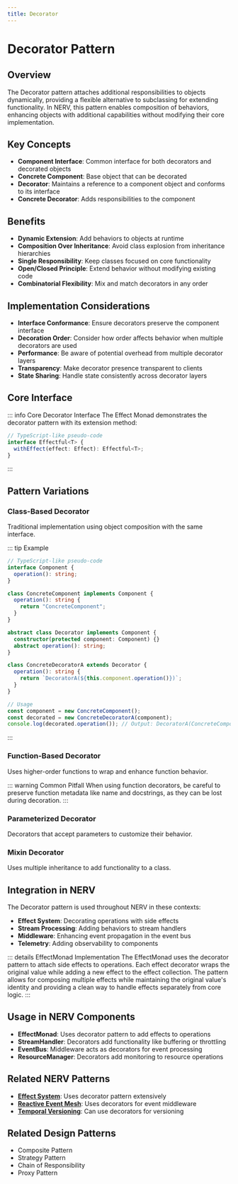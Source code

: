 ```yaml
---
title: Decorator
---
```


# Decorator Pattern

## Overview

The Decorator pattern attaches additional responsibilities to objects dynamically, providing a flexible alternative to subclassing for extending functionality. In NERV, this pattern enables composition of behaviors, enhancing objects with additional capabilities without modifying their core implementation.

## Key Concepts

- **Component Interface**: Common interface for both decorators and decorated objects
- **Concrete Component**: Base object that can be decorated
- **Decorator**: Maintains a reference to a component object and conforms to its interface
- **Concrete Decorator**: Adds responsibilities to the component

## Benefits

- **Dynamic Extension**: Add behaviors to objects at runtime
- **Composition Over Inheritance**: Avoid class explosion from inheritance hierarchies
- **Single Responsibility**: Keep classes focused on core functionality
- **Open/Closed Principle**: Extend behavior without modifying existing code
- **Combinatorial Flexibility**: Mix and match decorators in any order

## Implementation Considerations

- **Interface Conformance**: Ensure decorators preserve the component interface
- **Decoration Order**: Consider how order affects behavior when multiple decorators are used
- **Performance**: Be aware of potential overhead from multiple decorator layers
- **Transparency**: Make decorator presence transparent to clients
- **State Sharing**: Handle state consistently across decorator layers

## Core Interface

::: info Core Decorator Interface
The Effect Monad demonstrates the decorator pattern with its extension method:

```typescript
// TypeScript-like pseudo-code
interface Effectful<T> {
  withEffect(effect: Effect): Effectful<T>;
}
```
:::

## Pattern Variations

### Class-Based Decorator

Traditional implementation using object composition with the same interface.

::: tip Example
```typescript
// TypeScript-like pseudo-code
interface Component {
  operation(): string;
}

class ConcreteComponent implements Component {
  operation(): string {
    return "ConcreteComponent";
  }
}

abstract class Decorator implements Component {
  constructor(protected component: Component) {}
  abstract operation(): string;
}

class ConcreteDecoratorA extends Decorator {
  operation(): string {
    return `DecoratorA(${this.component.operation()})`;
  }
}

// Usage
const component = new ConcreteComponent();
const decorated = new ConcreteDecoratorA(component);
console.log(decorated.operation()); // Output: DecoratorA(ConcreteComponent)
```
:::

### Function-Based Decorator

Uses higher-order functions to wrap and enhance function behavior.

::: warning Common Pitfall
When using function decorators, be careful to preserve function metadata like name and docstrings, as they can be lost during decoration.
:::

### Parameterized Decorator

Decorators that accept parameters to customize their behavior.

### Mixin Decorator

Uses multiple inheritance to add functionality to a class.

## Integration in NERV

The Decorator pattern is used throughout NERV in these contexts:

- **Effect System**: Decorating operations with side effects
- **Stream Processing**: Adding behaviors to stream handlers
- **Middleware**: Enhancing event propagation in the event bus
- **Telemetry**: Adding observability to components

::: details EffectMonad Implementation
The EffectMonad uses the decorator pattern to attach side effects to operations. Each effect decorator wraps the original value while adding a new effect to the effect collection. The pattern allows for composing multiple effects while maintaining the original value's identity and providing a clean way to handle effects separately from core logic.
:::

## Usage in NERV Components

- **EffectMonad**: Uses decorator pattern to add effects to operations
- **StreamHandler**: Decorators add functionality like buffering or throttling
- **EventBus**: Middleware acts as decorators for event processing
- **ResourceManager**: Decorators add monitoring to resource operations

## Related NERV Patterns

- **[Effect System](../patterns/effect_system.md)**: Uses decorator pattern extensively
- **[Reactive Event Mesh](../patterns/reactive_event_mesh.md)**: Uses decorators for event middleware
- **[Temporal Versioning](../patterns/temporal_versioning.md)**: Can use decorators for versioning

## Related Design Patterns

- Composite Pattern
- Strategy Pattern
- Chain of Responsibility
- Proxy Pattern
